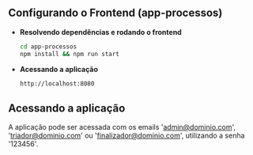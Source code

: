 ## Configurando o Frontend (app-processos)

+ **Resolvendo dependências e rodando o frontend**

	```bash
	cd app-processos
	npm install && npm run start
	```

+ **Acessando a aplicação**

	```bash
	http://localhost:8080
	```

## Acessando a aplicação

A aplicação pode ser acessada com os emails 'admin@dominio.com', 'triador@dominio.com' ou 'finalizador@dominio.com', utilizando a senha '123456'.